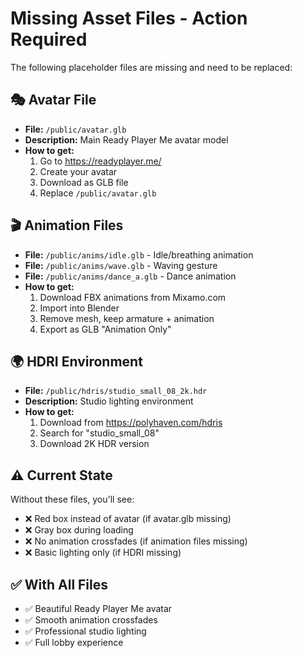 # Missing Asset Files - Action Required

The following placeholder files are missing and need to be replaced:

## 🎭 Avatar File
- **File:** `/public/avatar.glb`
- **Description:** Main Ready Player Me avatar model
- **How to get:** 
  1. Go to https://readyplayer.me/
  2. Create your avatar
  3. Download as GLB file
  4. Replace `/public/avatar.glb`

## 🎬 Animation Files
- **File:** `/public/anims/idle.glb` - Idle/breathing animation
- **File:** `/public/anims/wave.glb` - Waving gesture 
- **File:** `/public/anims/dance_a.glb` - Dance animation
- **How to get:**
  1. Download FBX animations from Mixamo.com
  2. Import into Blender
  3. Remove mesh, keep armature + animation
  4. Export as GLB "Animation Only"

## 🌍 HDRI Environment  
- **File:** `/public/hdris/studio_small_08_2k.hdr`
- **Description:** Studio lighting environment
- **How to get:**
  1. Download from https://polyhaven.com/hdris
  2. Search for "studio_small_08" 
  3. Download 2K HDR version

## ⚠️ Current State
Without these files, you'll see:
- ❌ Red box instead of avatar (if avatar.glb missing)
- ❌ Gray box during loading
- ❌ No animation crossfades (if animation files missing)  
- ❌ Basic lighting only (if HDRI missing)

## ✅ With All Files
- ✅ Beautiful Ready Player Me avatar
- ✅ Smooth animation crossfades
- ✅ Professional studio lighting
- ✅ Full lobby experience